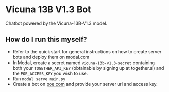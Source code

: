 # Vicuna 13B V1.3 Bot

Chatbot powered by the Vicuna-13B-V1.3 model.

## How do I run this myself?

- Refer to the quick start for general instructions on how to create server bots and
  deploy them on modal.com
- In Modal, create a secret named `vicuna-13b-v1.3-secret` containing both your
  `TOGETHER_API_KEY` (obtainable by signing up at together.ai) and the `POE_ACCESS_KEY`
  you wish to use.
- Run `modal serve main.py`
- Create a bot on [poe.com](https://poe.com/create_bot?server=1) and provide your server
  url and access key.
